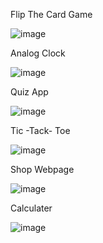 Flip The Card Game

![image](https://github.com/Sandesh-Pol/webDevelopment/assets/135794224/e064d7bf-d6e9-452a-af63-766bfeb9f6bb)


Analog Clock

![image](https://github.com/Sandesh-Pol/webDevelopment/assets/135794224/30e33601-78ec-4fe9-b439-d69eee081522)



Quiz App 

![image](https://github.com/Sandesh-Pol/webDevelopment/assets/135794224/622d89b5-fc83-45b2-965c-74e759dd9821)


Tic -Tack- Toe 

![image](https://github.com/Sandesh-Pol/webDevelopment/assets/135794224/f6169bd1-a6de-493c-855f-37288d9566c9)


Shop Webpage

![image](https://github.com/Sandesh-Pol/webDevelopment/assets/135794224/89363b60-d83a-4381-88f1-3f8589d28346)



Calculater

![image](https://github.com/Sandesh-Pol/webDevelopment/assets/135794224/72d0a849-c7b6-47e6-ac1d-d30e9efb1b9c)







